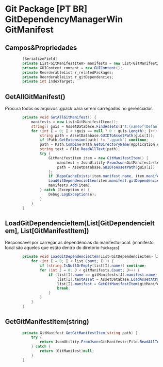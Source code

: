 # Git Package [PT BR] GitDependencyManagerWin GitManifest
## Campos&Propriedades
```c#
        [SerializeField]
        private List<GitManifestItem> manifests = new List<GitManifestItem>();
        private GUIContent content = new GUIContent();
        private ReorderableList r_relatedPackages;
        private ReorderableList r_gitDependencies;
        private int indexTarget;
```
## GetAllGitManifest()
Procura todos os arquivos .gpack para serem carregados no gerenciador.
```c#
        private void GetAllGitManifest() {
            manifests = new List<GitManifestItem>();
            string[] guis = AssetDatabase.FindAssets($"t:{nameof(DefaultAsset)}");
            for (int I = 0; I < (guis == null ? 0 : guis.Length); I++) {
                string path = AssetDatabase.GUIDToAssetPath(guis[I]);
                if (Path.GetExtension(path) != ".gpack") continue;
                path = Path.Combine(Path.GetDirectoryName(Application.dataPath), path);
                string text = File.ReadAllText(path);
                try {
                    GitManifestItem item = new GitManifestItem() {
                        manifest = JsonUtility.FromJson<GitManifest>(text),
                        path = AssetDatabase.GUIDToAssetPath(guis[I])
                    };
                    if (RepoCacheExists(item.manifest.name, item.manifest.version)) item.manifest.SetExternal();
                    LoadGitDependencieItem(item.manifest.gitDependencies);
                    manifests.Add(item);
                } catch (Exception e) {
                    Debug.LogException(e);
                }
            }
        }
```
## LoadGitDependencieItem(List[GitDependencieItem], List[GitManifestItem])
Responsavel por carregar as dependências do manifesto local.
(manifesto local são aqueles que estão dentro do diretório `Packages`)
```c#
        private void LoadGitDependencieItem(List<GitDependencieItem> list, List<GitManifestItem> gitManifests) {
            for (int I = 0; I < list.Count; I++) {
                if (string.IsNullOrEmpty(list[I].name)) continue;
                for (int J = 0; J < gitManifests.Count; J++) {
                    if (list[I].name == gitManifests[J].manifest.name) {
                        list[I].textAsset = AssetDatabase.LoadAssetAtPath<DefaultAsset>(gitManifests[J].path);
                        list[I].manifest = GetGitManifestItem(gitManifests[J].path);
                        break;
                    }
                }
            }
        }
```
## GetGitManifestItem(string)
```c#
        private GitManifest GetGitManifestItem(string path) {
            try {
                return JsonUtility.FromJson<GitManifest>(File.ReadAllText(Path.Combine(Path.GetDirectoryName(Application.dataPath), path)));
            } catch {
                return (GitManifest)null;
            }
        }
```
